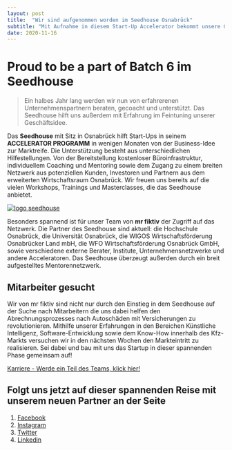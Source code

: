 ```yaml
---
layout: post
title:  "Wir sind aufgenommen worden im Seedhouse Osnabrück"
subtitle: "Mit Aufnahme in diesem Start-Up Accelerator bekommt unsere Gründung ein ganz neues Level!"
date: 2020-11-16
---
```


# Proud to be a part of Batch 6 im Seedhouse

> Ein halbes Jahr lang werden wir nun von erfahrerenen Unternehmenspartnern beraten, gecoacht und unterstützt. Das Seedhouse hilft uns außerdem mit Erfahrung im Feintuning unserer Geschäftsidee.

Das <strong>Seedhouse</strong> mit Sitz in Osnabrück hilft Start-Ups in seinem **ACCELERATOR PROGRAMM** in wenigen Monaten von der Business-Idee zur Marktreife. Die Unterstützung besteht aus unterschiedlichen Hilfestellungen. Von der Bereitstellung kostenloser Büroinfrastruktur, individuellem Coaching und Mentoring sowie dem Zugang zu einem breiten Netzwerk aus potenziellen Kunden, Investoren und Partnern aus dem erweiterten Wirtschaftsraum Osnabrück. Wir freuen uns bereits auf die vielen Workshops, Trainings und Masterclasses, die das Seedhouse anbietet. 

[![logo seedhouse](/images/posts/2020-11-16-mr_fiktiv_joint_das_seedhouse/seedhouselogo.png)](https://www.seedhouse.de/)

Besonders spannend ist für unser Team von <strong>mr fiktiv</strong> der Zugriff auf das Netzwerk. Die Partner des Seedhouse sind aktuell: die Hochschule Osnabrück, die Universität Osnabrück, die WIGOS Wirtschaftsförderung Osnabrücker Land mbH, die WFO Wirtschaftsförderung Osnabrück GmbH, sowie verschiedene externe Berater, Institute, Unternehmensnetzwerke und andere Acceleratoren.  Das Seedhouse überzeugt außerden durch ein breit aufgestelltes Mentorennetzwerk.

## Mitarbeiter gesucht

Wir von mr fiktiv sind nicht nur durch den Einstieg in dem Seedhouse auf der Suche nach Mitarbeitern die uns dabei helfen den Abrechnungsprozesses nach Autoschäden mit Versicherungen zu revolutionieren.
Mithilfe unserer Erfahrungen in den Bereichen Künstliche Intelligenz, Software-Entwicklung sowie dem Know-How innerhalb des Kfz-Markts versuchen wir in den nächsten Wochen den Markteintritt zu realisieren. Sei dabei und bau mit uns das Startup in dieser spannenden Phase gemeinsam auf!

<a href="./karriere.html" class="button">Karriere - Werde ein Teil des Teams, klick hier!</a>

## Folgt uns jetzt auf dieser spannenden Reise mit unserem neuen Partner an der Seite

1. [Facebook](https://www.facebook.com/mrfiktiv/)
2. [Instagram](https://instagram.com/mrfiktiv)
3. [Twitter](https://twitter.com/mr_fiktiv)
4. [Linkedin](https://linkedin.com/company/mrfiktiv)
